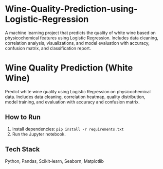 # Wine-Quality-Prediction-using-Logistic-Regression
A machine learning project that predicts the quality of white wine based on physicochemical features using Logistic Regression. Includes data cleaning, correlation analysis, visualizations, and model evaluation with accuracy, confusion matrix, and classification report.


# Wine Quality Prediction (White Wine)

Predict white wine quality using Logistic Regression on physicochemical data. Includes data cleaning, correlation heatmap, quality distribution, model training, and evaluation with accuracy and confusion matrix.

## How to Run

1. Install dependencies: `pip install -r requirements.txt`  
2. Run the Jupyter notebook.

## Tech Stack

Python, Pandas, Scikit-learn, Seaborn, Matplotlib
